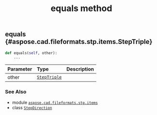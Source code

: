 ﻿---
title: equals method
second_title: Aspose.CAD for Python via .NET API References
description: 
type: docs
weight: 20
url: /python-net/aspose.cad.fileformats.stp.items/stepdirection/equals/
is_root: false
---

## equals {#aspose.cad.fileformats.stp.items.StepTriple}





```python
def equals(self, other):
    ...
```


| Parameter | Type | Description |
| :- | :- | :- |
| other | [`StepTriple`](/cad/python-net/aspose.cad.fileformats.stp.items/steptriple) |  |



### See Also
* module [`aspose.cad.fileformats.stp.items`](../../)
* class [`StepDirection`](/cad/python-net/aspose.cad.fileformats.stp.items/stepdirection)
